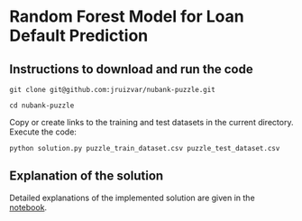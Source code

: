 # Random Forest Model for Loan Default Prediction

## Instructions to download and run the code

`git clone git@github.com:jruizvar/nubank-puzzle.git`

`cd nubank-puzzle`

Copy or create links to the training and test datasets in the current directory. Execute the code:

`python solution.py puzzle_train_dataset.csv puzzle_test_dataset.csv`

## Explanation of the solution

Detailed explanations of the implemented solution are given in the [notebook](notebook.ipynb).
